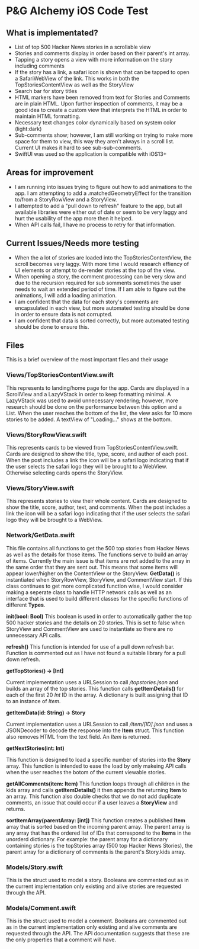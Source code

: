 # P&G Alchemy iOS Code Test

## What is implementated?

 - List of top 500 Hacker News stories in a scrollable view
 - Stories and comments display in order based on their parent's int array.
 - Tapping a story opens a view with more information on the story including comments
 - If the story has a link, a safari icon is shown that can be tapped to open a SafariWebView of the link. This works in both the TopStoriesContentView as well as the StoryView
 - Search bar for story titles
 - HTML markers have been removed from text for Stories and Comments are in plain HTML. Upon further inspection of comments, it may be a good idea to create a custom view that interprets the HTML in order to maintain HTML formatting.
 - Necessary text changes color dynamically based on system color (light:dark)
 - Sub-comments show; however, I am still working on trying to make more space for them to view, this way they aren't always in a scroll list. Current UI makes it hard to see sub-sub-comments.
 - SwiftUI was used so the application is compatible with iOS13+

## Areas for improvement

 - I am running into issues trying to figure out how to add animations to the app. I am attempting to add a .matchedGeometryEffect for the transition to/from a StoryRowView and a StoryView.
 - I attempted to add a "pull down to refresh" feature to the app, but all available libraries were either out of date or seem to be very laggy and hurt the usability of the app more then it helped.
 - When API calls fail, I have no process to retry for that information.

## Current Issues/Needs more testing
- When the a lot of stories are loaded into the TopStoriesContentView, the scroll becomes very laggy. With more time I would research effiency of UI elements or attempt to de-render stories at the top of the view.
- When opening a story, the comment processing can be very slow and due to the recursion required for sub somments sometimes the user needs to wait an extended period of time. If I am able to figure out the animations, I will add a loading animation.
- I am confident that the data for each story's comments are encapsulated in each view, but more automated testing should be done in order to ensure data is not corrupted.
- I am confident that data is sorted correctly, but more automated testing should be done to ensure this.

## Files

This is a brief overview of the most important files and their usage

### Views/TopStoriesContentView.swift

This represents to landing/home page for the app. Cards are displayed in a ScrollView and a LazyVStack in order to keep formatting minimal. A LazyVStack was used to avoid unnecessary rendering; however, more research should be done on the performance between this option and a List. When the user reaches the bottom of the list, the view asks for 10 more stories to be added. A textView of "Loading..." shows at the bottom.

### Views/StoryRowView.swift

This represents cards to be viewed from TopStoriesContentView.swift. Cards are designed to show the title, type, score, and author of each post. When the post includes a link the icon will be a safari logo indicating that if the user selects the safari logo they will be brought to a WebView. Otherwise selecting cards opens the StoryView.

### Views/StoryView.swift

This represents stories to view their whole content. Cards are designed to show the title, score, author, text, and comments. When the post includes a link the icon will be a safari logo indicating that if the user selects the safari logo they will be brought to a WebView.

### Network/GetData.swift

This file contains all functions to get the 500 top stories from Hacker News as well as the details for those items. The functions serve to build an array of items. Currently the main issue is that items are not added to the array in the same order that they are sent out. This means that some items will appear lower/higher on the ContentView or the StoryView. **GetData()** is instantiated when StoryRowView, StoryView, and CommentView start.  If this class continues to get more complicated function wise, I would consider making a seperate class to handle HTTP network calls as well as an interface that is used to build different classes for the specific functions of different **Types**.

**init(bool: Bool)**
This boolean is used in order to automatically gather the top 500 hacker stories and the details on 20 stories. This is set to false when StoryView and CommentView are used to instantiate so there are no unnecessary API calls.

**refresh()**
This function is intended for use of a pull down refresh bar. Function is commented out as I have not found a suitable library for a pull down refresh.

**getTopStories() -> [Int]**

Current implementation uses a URLSession to call */topstories.json* and builds an array of the top stories. This function calls **getItemDetails()** for each of the first 20 *Int* ID in the array. A dictionary is built assigning that ID to an instance of *Item*.

**getItemData(id: String) -> Story**

Current implementation uses a URLSession to call */item/[ID].json* and uses a JSONDecoder to decode the response into the **Item** struct. This function also removes HTML from the text field.  An *Item* is returned.

**getNextStories(int: Int)**

This function is designed to load a specific number of stories into the **Story** array. This function is intended to ease the load by only makeing API calls when the user reaches the botom of the current viewable stories.

**getAllComments(item: Item)**
This function loops through all children in the kids array and calls **getItemDetails()** it then appends the returning **Item** to  an array. This function also double checks that we do not add duplicate comments, an issue that could occur if a user leaves a **StoryView** and returns.

**sortItemArray(parentArray: [int])**
This function creates a published **Item** array that is sorted based on the incoming parent array. The parent array is any array that has the ordered list of IDs that correspond to the **Items** in the unorderd dictionary. For example: the parent array for a dictionary containing stories is the topStories array (500 top Hacker News Stories), the parent array for a dictionary of comments is the parent's Story.kids array.

### Models/Story.swift

This is the struct used to model a story. Booleans are commented out as in the current implementation only existing and alive stories are requested through the API.

### Models/Comment.swift

This is the struct used to model a comment. Booleans are commented out as in the current implementation only existing and alive comments are requested through the API. The API documentation suggests that these are the only properties that a comment will have.
